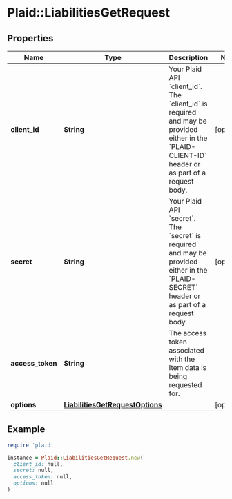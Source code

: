 # Plaid::LiabilitiesGetRequest

## Properties

| Name | Type | Description | Notes |
| ---- | ---- | ----------- | ----- |
| **client_id** | **String** | Your Plaid API &#x60;client_id&#x60;. The &#x60;client_id&#x60; is required and may be provided either in the &#x60;PLAID-CLIENT-ID&#x60; header or as part of a request body. | [optional] |
| **secret** | **String** | Your Plaid API &#x60;secret&#x60;. The &#x60;secret&#x60; is required and may be provided either in the &#x60;PLAID-SECRET&#x60; header or as part of a request body. | [optional] |
| **access_token** | **String** | The access token associated with the Item data is being requested for. |  |
| **options** | [**LiabilitiesGetRequestOptions**](LiabilitiesGetRequestOptions.md) |  | [optional] |

## Example

```ruby
require 'plaid'

instance = Plaid::LiabilitiesGetRequest.new(
  client_id: null,
  secret: null,
  access_token: null,
  options: null
)
```

